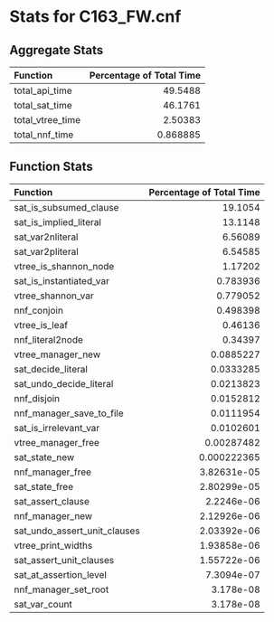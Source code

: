 # Stats for C163_FW.cnf

## Aggregate Stats
| Function         |   Percentage of Total Time |
|:-----------------|---------------------------:|
| total_api_time   |                  49.5488   |
| total_sat_time   |                  46.1761   |
| total_vtree_time |                   2.50383  |
| total_nnf_time   |                   0.868885 |

## Function Stats
| Function                     |   Percentage of Total Time |
|:-----------------------------|---------------------------:|
| sat_is_subsumed_clause       |               19.1054      |
| sat_is_implied_literal       |               13.1148      |
| sat_var2nliteral             |                6.56089     |
| sat_var2pliteral             |                6.54585     |
| vtree_is_shannon_node        |                1.17202     |
| sat_is_instantiated_var      |                0.783936    |
| vtree_shannon_var            |                0.779052    |
| nnf_conjoin                  |                0.498398    |
| vtree_is_leaf                |                0.46136     |
| nnf_literal2node             |                0.34397     |
| vtree_manager_new            |                0.0885227   |
| sat_decide_literal           |                0.0333285   |
| sat_undo_decide_literal      |                0.0213823   |
| nnf_disjoin                  |                0.0152812   |
| nnf_manager_save_to_file     |                0.0111954   |
| sat_is_irrelevant_var        |                0.0102601   |
| vtree_manager_free           |                0.00287482  |
| sat_state_new                |                0.000222365 |
| nnf_manager_free             |                3.82631e-05 |
| sat_state_free               |                2.80299e-05 |
| sat_assert_clause            |                2.2246e-06  |
| nnf_manager_new              |                2.12926e-06 |
| sat_undo_assert_unit_clauses |                2.03392e-06 |
| vtree_print_widths           |                1.93858e-06 |
| sat_assert_unit_clauses      |                1.55722e-06 |
| sat_at_assertion_level       |                7.3094e-07  |
| nnf_manager_set_root         |                3.178e-08   |
| sat_var_count                |                3.178e-08   |